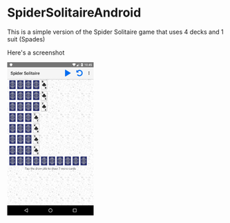 # SpiderSolitaireAndroid

This is a simple version of the Spider Solitaire game that uses 4 decks and 1 suit (Spades)

Here's a screenshot

<img src="screenshot-1.png" width="200"/>
